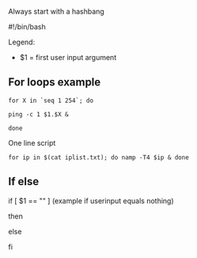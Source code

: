 Always start with a hashbang 

#!/bin/bash


Legend: 
  
  - $1 = first user input argument

 ## For loops example
 
    for X in `seq 1 254`; do
    
    ping -c 1 $1.$X &
    
    done
    
  One line script
  
    for ip in $(cat iplist.txt); do namp -T4 $ip & done

 ## If else 
 
 
if [ $1 == "" ]   (example if userinput equals nothing)

then

else

fi

